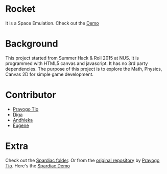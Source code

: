 # Rocket
It is a Space Emulation. Check out the [Demo](http://9gix.github.io/rocket)

# Background
This project started from Summer Hack & Roll 2015 at NUS.
It is programmed with HTML5 canvas and javascript. It has no 3rd party dependencies.
The purpose of this project is to explore the Math, Physics, Canvas 2D for simple game development.

# Contributor

- [Prayogo Tio](https://github.com/prajogotio) 
- [Diga](https://github.com/digawp)
- [Andhieka](https://github.com/andhieka)
- [Eugene](https://github.com/9gix/)

# Extra

Check out the [Spardiac folder](https://github.com/9gix/rocket/tree/master/Spardiac). Or from the [original repository](https://github.com/prajogotio/Spardiac) by [Prayogo Tio](https://github.com/prajogotio). Here's the [Spardiac Demo](http://prajogotio.github.io/Spardiac/Spardiac.html)
